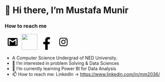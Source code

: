 <h1>👋 Hi there, I’m Mustafa Munir</h1>

<h3>How to reach me</h2>
<a href="mailto:mustafamunir10@gmail.com"><img src="icons/gmail.png" width="50" height="50"></a>
<a href="https://www.linkedin.com/in/mm2036/"><img src="icons/linkedin_icon-icons_59873.com.png" width="50" height="50"></a>
<a href="https://www.facebook.com/mm3677"><img src="icons/fb.png" width="50" height="50"></a>
<a href="https://www.instagram.com/the_mm_arts/"><img src="icons/ig.png" width="50" height="50"></a>



- A Computer Science Undergrad of NED University.
- 👀 I’m interested in problem Solving & Data Sciences
- 🌱 I’m currently learning Power BI for Data Analysis
- 📫 How to reach me: LinkedIn -> https://www.linkedin.com/in/mm2036/
<!--- - 💞️ I’m looking to collaborate on ...--->
 

<!---
MustafaMunir123/MustafaMunir123 is a ✨ special ✨ repository because its `README.md` (this file) appears on your GitHub profile.
You can click the Preview link to take a look at your changes.
--->

